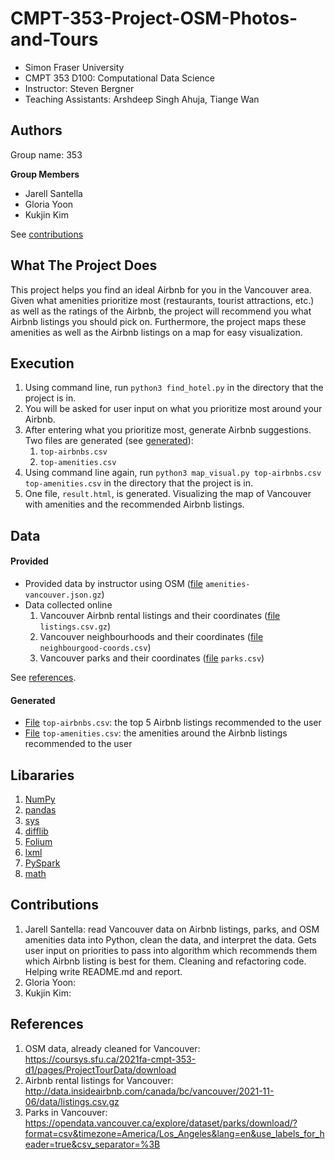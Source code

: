 # CMPT-353-Project-OSM-Photos-and-Tours

- Simon Fraser University
- CMPT 353 D100: Computational Data Science
- Instructor: Steven Bergner
- Teaching Assistants: Arshdeep Singh Ahuja, Tiange Wan

## Authors

Group name: 353

**Group Members**

- Jarell Santella
- Gloria Yoon 
- Kukjin Kim

See [contributions](#contributions)

## What The Project Does

This project helps you find an ideal Airbnb for you in the Vancouver area. Given what amenities prioritize most (restaurants, tourist attractions, etc.) as well as the ratings of the Airbnb, the project will recommend you what Airbnb listings you should pick on. Furthermore, the project maps these amenities as well as the Airbnb listings on a map for easy visualization.

## Execution

1. Using command line, run `python3 find_hotel.py` in the directory that the project is in.
2. You will be asked for user input on what you prioritize most around your Airbnb.
3. After entering what you prioritize most, generate Airbnb suggestions. Two files are generated (see [generated](#generated)):
    1. `top-airbnbs.csv`
    2. `top-amenities.csv`
4. Using command line again, run `python3 map_visual.py top-airbnbs.csv top-amenities.csv` in the directory that the project is in.
5. One file, `result.html`, is generated. Visualizing the map of Vancouver with amenities and the recommended Airbnb listings.

## Data

#### Provided

- Provided data by instructor using OSM ([file](https://github.com/J-Santella/CMPT-353-Project-OSM-Photos-and-Tours/blob/main/amenities-vancouver.json.gz) `amenities-vancouver.json.gz`)
- Data collected online
    1. Vancouver Airbnb rental listings and their coordinates ([file](https://github.com/J-Santella/CMPT-353-Project-OSM-Photos-and-Tours/blob/main/listings.csv.gz) `listings.csv.gz`)
    2. Vancouver neighbourhoods and their coordinates ([file](https://github.com/J-Santella/CMPT-353-Project-OSM-Photos-and-Tours/blob/main/neighbourhood-coords.csv) `neighbourgood-coords.csv`)
    3. Vancouver parks and their coordinates ([file](https://github.com/J-Santella/CMPT-353-Project-OSM-Photos-and-Tours/blob/main/parks.csv) `parks.csv`)

See [references](#references).

#### Generated

- [File](https://github.com/J-Santella/CMPT-353-Project-OSM-Photos-and-Tours/blob/main/top-airbnbs.csv) `top-airbnbs.csv`: the top 5 Airbnb listings recommended to the user
- [File](https://github.com/J-Santella/CMPT-353-Project-OSM-Photos-and-Tours/blob/main/top-amenities.csv) `top-amenities.csv`: the amenities around the Airbnb listings recommended to the user

## Libararies

1. [NumPy](https://numpy.org/)
2. [pandas](https://pandas.pydata.org/)
3. [sys](https://docs.python.org/3/library/sys.html)
4. [difflib](https://docs.python.org/3/library/difflib.html)
5. [Folium](https://python-visualization.github.io/folium/)
6. [lxml](https://lxml.de/)
7. [PySpark](https://spark.apache.org/docs/latest/api/python/)
8. [math](https://docs.python.org/3/library/math.html)

## Contributions

1. Jarell Santella: read Vancouver data on Airbnb listings, parks, and OSM amenities data into Python, clean the data, and interpret the data. Gets user input on priorities to pass into algorithm which recommends them which Airbnb listing is best for them. Cleaning and refactoring code. Helping write README.md and report.
2. Gloria Yoon: 
3. Kukjin Kim: 

## References
1. OSM data, already cleaned for Vancouver: https://coursys.sfu.ca/2021fa-cmpt-353-d1/pages/ProjectTourData/download
2. Airbnb rental listings for Vancouver: http://data.insideairbnb.com/canada/bc/vancouver/2021-11-06/data/listings.csv.gz
3. Parks in Vancouver: https://opendata.vancouver.ca/explore/dataset/parks/download/?format=csv&timezone=America/Los_Angeles&lang=en&use_labels_for_header=true&csv_separator=%3B